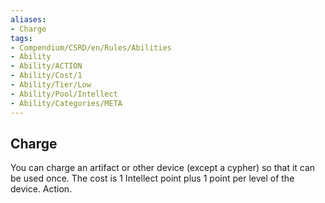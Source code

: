 ```yaml
---
aliases:
- Charge
tags:
- Compendium/CSRD/en/Rules/Abilities
- Ability
- Ability/ACTION
- Ability/Cost/1
- Ability/Tier/Low
- Ability/Pool/Intellect
- Ability/Categories/META
---
```


  
## Charge  
You can charge an artifact or other device (except a cypher) so that it can be used once. The cost is 1 Intellect point plus 1 point per level of the device. Action. 